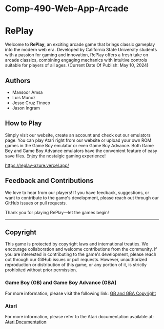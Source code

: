 # Comp-490-Web-App-Arcade

# RePlay

Welcome to **RePlay**, an exciting arcade game that brings classic gameplay into the modern web era. Developed by California State University students with a passion for gaming and innovation, RePlay offers a fresh take on arcade classics, combining engaging mechanics with intuitive controls suitable for players of all ages. (Current Date Of Publish: May 10, 2024)


## Authors

- Mansoor Amsa
- Luis Munoz
- Jesse Cruz Tinoco
- Jason Ingram

## How to Play

Simply visit our website, create an account and check out our emulators page. You can play Atari right from our website or upload your own ROM games in the Game Boy emulator or even Game Boy Advance. Both Game Boy and Game Boy Advance emulators have the convenient feature of easy save files. Enjoy the nostalgic gaming experience!

https://replay-azure.vercel.app/

## Feedback and Contributions

We love to hear from our players! If you have feedback, suggestions, or want to contribute to the game's development, please reach out through our GitHub issues or pull requests.

Thank you for playing RePlay—let the games begin!

--- 

## Copyright

This game is protected by copyright laws and international treaties. We encourage collaboration and welcome contributions from the community. If you are interested in contributing to the game's development, please reach out through our GitHub issues or pull requests. However, unauthorized reproduction or distribution of this game, or any portion of it, is strictly prohibited without prior permission.

### Game Boy (GB) and Game Boy Advance (GBA)
 For more information, please visit the following link: [GB and GBA Copyright](https://replay-azure.vercel.app/copyright)

### Atari
For more information, please refer to the Atari documentation available at: [Atari Documentation](http://devernay.free.fr/hacks/chip8/C8TECH10.HTM)